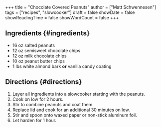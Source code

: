 +++
title = "Chocolate Covered Peanuts"
author = ["Matt Schwennesen"]
tags = ["recipes", "slowcooker"]
draft = false
showDate = false
showReadingTime = false
showWordCount = false
+++

## Ingredients {#ingredients}

-   16 oz salted peanuts
-   12 oz semisweet chocolate chips
-   12 oz milk chocolate chips
-   10 oz peanut butter chips
-   1 lbs white almond bark **or** vanilla candy coating


## Directions {#directions}

1.  Layer all ingredients into a slowcooker starting with the peanuts.
2.  Cook on low for 2 hours.
3.  Stir to combine peanuts and coat them.
4.  Replace lid and cook for an additional 30 minutes on low.
5.  Stir and spoon onto waxed paper or non-stick aluminum foil.
6.  Let harden for 1 hour.
